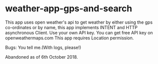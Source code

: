 # weather-app-gps-and-search
This app uses open weather's api to get weather by either using the gps co-ordinates or by name, this app implements INTENT and HTTP asynchronous Client.
Use your own API key. You can get free API key on openweathermaps.com
This app requires Location permission.

Bugs:
You tell me.(With logs, please!)

Abandoned as of 6th October 2018.
